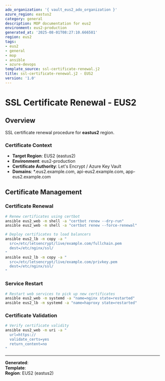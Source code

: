 ```yaml
---
ado_organization: '{ vault_eus2_ado_organization }'
azure_region: eastus2
category: general
description: MOP documentation for eus2
environment: eus2-production
generated_at: '2025-08-01T08:27:10.666581'
region: eus2
tags:
- eus2
- general
- mop
- ansible
- azure-devops
template_source: ssl-certificate-renewal.j2
title: ssl-certificate-renewal.j2 - EUS2
version: '1.0'
---
```



# SSL Certificate Renewal - EUS2

## Overview

SSL certificate renewal procedure for **eastus2** region.

### Certificate Context

- **Target Region**: EUS2 (eastus2)
- **Environment**: eus2-production
- **Certificate Authority**: Let's Encrypt / Azure Key Vault
- **Domains**: *.eus2.example.com, api-eus2.example.com, app-eus2.example.com

## Certificate Management

### Certificate Renewal
```bash
# Renew certificates using certbot
ansible eus2_web -m shell -a "certbot renew --dry-run"
ansible eus2_web -m shell -a "certbot renew --force-renewal"

# Deploy certificates to load balancers
ansible eus2_lb -m copy -a "
  src=/etc/letsencrypt/live/example.com/fullchain.pem
  dest=/etc/nginx/ssl/
"
ansible eus2_lb -m copy -a "
  src=/etc/letsencrypt/live/example.com/privkey.pem
  dest=/etc/nginx/ssl/
"
```

### Service Restart
```bash
# Restart web services to pick up new certificates
ansible eus2_web -m systemd -a "name=nginx state=restarted"
ansible eus2_lb -m systemd -a "name=haproxy state=restarted"
```

### Certificate Validation
```bash
# Verify certificate validity
ansible eus2_web -m uri -a "
  url=https://
  validate_certs=yes
  return_content=no
"
```

---

**Generated**:   
**Template**:   
**Region**: EUS2 (eastus2)